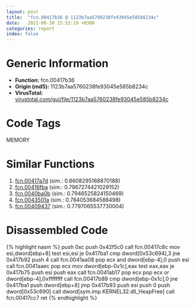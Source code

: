 ```yaml
---
layout: post
title:  "fcn.00417b36 @ 1123b7aa5760238fe93045e585b8234c"
date:   2021-08-30 15:52:19 +0300
categories: report
index: false
---
```


# Generic Information
- **Function:** fcn.00417b36
- **Origin (md5):** 1123b7aa5760238fe93045e585b8234c
- **VirusTotal:** [virustotal.com/gui/file/1123b7aa5760238fe93045e585b8234c][virustotal_ref]

# Code Tags
<span class="tag" id="MEMORY">MEMORY</span>


# Similar Functions

1. [fcn.00417a7d][similar_1_ref] (sim.: 0.8608295168870188)
2. [fcn.00416fba][similar_2_ref] (sim.: 0.7967274421029152)
3. [fcn.0040ba0b][similar_3_ref] (sim.: 0.7946525824150469)
4. [fcn.0043501a][similar_4_ref] (sim.: 0.784053684588498)
5. [fcn.00409437][similar_5_ref] (sim.: 0.7797065537730004)


# Disassembled Code

{% highlight nasm %}
push 0xc
push 0x42f5c0
call fcn.00417c8c
mov esi,dword[ebp+8]
test esi,esi
je 0x417ba1
cmp dword[0x53c694],3
jne 0x417b92
push 4
call fcn.0041aa08
pop ecx
and dword[ebp-4],0
push esi
call fcn.0041aaec
pop ecx
mov dword[ebp-0x1c],eax
test eax,eax
je 0x417b75
push esi
push eax
call fcn.0041ab17
pop ecx
pop ecx
or dword[ebp-4],0xffffffff
call fcn.00417b89
cmp dword[ebp-0x1c],0
jne 0x417ba1
push dword[ebp+8]
jmp 0x417b93
push esi
push 0
push dword[0x53c690]
call dword[sym.imp.KERNEL32.dll_HeapFree]
call fcn.00417cc7
ret 
{% endhighlight %}


[similar_1_ref]: /report/fcn.00417a7d@1123b7aa5760238fe93045e585b8234c
[similar_2_ref]: /report/fcn.00416fba@92f468935bc264872869f37147ba28fd
[similar_3_ref]: /report/fcn.0040ba0b@59aef7c08025d70f84c85db2092fc99e
[similar_4_ref]: /report/fcn.0043501a@7b00dd8f2abf54a73bfb09681334ff78
[similar_5_ref]: /report/fcn.00409437@6c5b0418e4a4c57d99cda47d2717045d
[virustotal_ref]: https://www.virustotal.com/gui/file/1123b7aa5760238fe93045e585b8234c